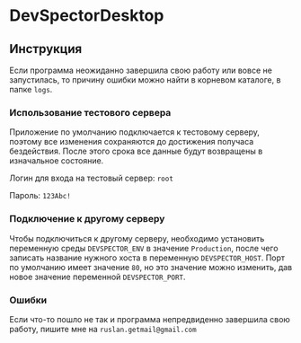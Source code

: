# DevSpectorDesktop

## Инструкция

Если программа неожиданно завершила свою работу или вовсе не запустилась, то причину ошибки можно
найти в корневом каталоге, в папке `logs`.

### Использование тестового сервера
Приложение по умолчанию подключается к тестовому серверу, поэтому все изменения сохраняются до достижения получаса бездействия.
После этого срока все данные будут возвращены в изначальное состояние.

Логин для входа на тестовый сервер: `root`

Пароль: `123Abc!`

### Подключение к другому серверу
Чтобы подключиться к другому серверу, необходимо установить переменную среды `DEVSPECTOR_ENV` в значение `Production`, 
после чего записать название нужного хоста в переменную `DEVSPECTOR_HOST`. Порт по умолчанию имеет значение `80`, но это значение
можно изменить, дав новое значение переменной `DEVSPECTOR_PORT`.

### Ошибки
Если что-то пошло не так и программа непредвиденно завершила свою работу, пишите мне на 
`ruslan.getmail@gmail.com`
